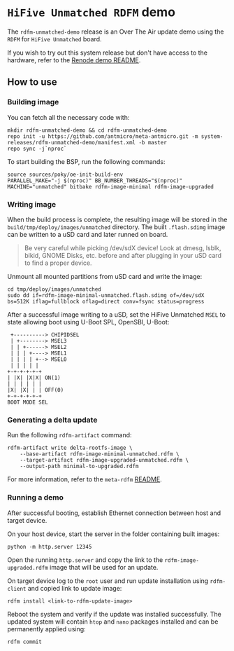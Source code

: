 # `HiFive Unmatched RDFM` demo

The `rdfm-unmatched-demo` release is an Over The Air update demo using the `RDFM` for `HiFive Unmatched` board.

If you wish to try out this system release but don't have access to the hardware, refer to the [Renode demo README](./renode/README.md).

## How to use

### Building image
You can fetch all the necessary code with:
```
mkdir rdfm-unmatched-demo && cd rdfm-unmatched-demo
repo init -u https://github.com/antmicro/meta-antmicro.git -m system-releases/rdfm-unmatched-demo/manifest.xml -b master
repo sync -j`nproc`
```

To start building the BSP, run the following commands:
```
source sources/poky/oe-init-build-env
PARALLEL_MAKE="-j $(nproc)" BB_NUMBER_THREADS="$(nproc)" MACHINE="unmatched" bitbake rdfm-image-minimal rdfm-image-upgraded
```

### Writing image
When the build process is complete, the resulting image will be stored in the `build/tmp/deploy/images/unmatched` directory.
The built `.flash.sdimg` image can be written to a uSD card and later runned on board.
> Be very careful while picking /dev/sdX device! Look at dmesg, lsblk, blkid, GNOME Disks, etc.
> before and after plugging in your uSD card to find a proper device.

Unmount all mounted partitions from uSD card and write the image:
```
cd tmp/deploy/images/unmatched
sudo dd if=rdfm-image-minimal-unmatched.flash.sdimg of=/dev/sdX bs=512K iflag=fullblock oflag=direct conv=fsync status=progress
```

After a successful image writing to a uSD, set the HiFive Unmatched `MSEL` to state allowing boot using U-Boot SPL, OpenSBI, U-Boot:
```
 +----------> CHIPIDSEL
 | +--------> MSEL3
 | | +------> MSEL2
 | | | +----> MSEL1
 | | | | +--> MSEL0
 | | | | |
+-+-+-+-+-+
| |X| |X|X| ON(1)
| | | | | |
|X| |X| | | OFF(0)
+-+-+-+-+-+
BOOT MODE SEL
```

### Generating a delta update

Run the following `rdfm-artifact` command:

```
rdfm-artifact write delta-rootfs-image \
    --base-artifact rdfm-image-minimal-unmatched.rdfm \
    --target-artifact rdfm-image-upgraded-unmatched.rdfm \
    --output-path minimal-to-upgraded.rdfm
```

For more information, refer to the `meta-rdfm` [README](../../meta-rdfm/README.md#how-to-use).

### Running a demo
After successful booting, establish Ethernet connection between host and target device.

On your host device, start the server in the folder containing built images:
```
python -m http.server 12345
```

Open the running `http.server` and copy the link to the `rdfm-image-upgraded.rdfm` image that will be used for an update.

On target device log to the `root` user and run update installation using `rdfm-client` and copied link to update image:
```
rdfm install <link-to-rdfm-update-image>
```

Reboot the system and verify if the update was installed successfully.
The updated system will contain `htop` and `nano` packages installed and can be permanently applied using:
```
rdfm commit
```
